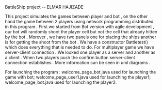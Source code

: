 BattleShip project -- ELMAR HAJIZADE

This project simulates the games between player and bot , on the other hand the game between 2 players using network 
programming distributed in this program . First we started from Bot version with agile development , our bot will randomly 
shoot the player cell but not the cell that already hitten by the bot . Morever , we have two panels one for placing the ships 
another is for getting the shoot from the bot . We have a constructor Battletest() which does everything that is needed to do. 
For multiplayer game we have server-client connection . We looked one player as a server and another as a client . When two 
players push the confirm button server-client connection establishes . More information can be seen in uml diagrams .

For launching the program :
  welcome_page_bot.java used for launching the game with bot;
 welcome_page_user1.java used for launching the player1;
 welcome_page_bot.java used for launching the player2.
